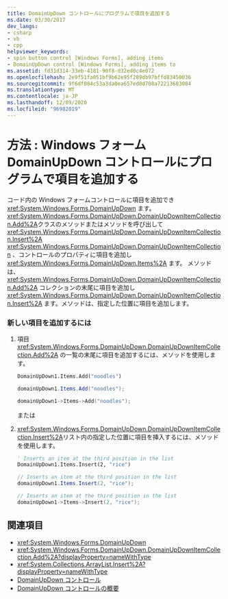 ```yaml
---
title: DomainUpDown コントロールにプログラムで項目を追加する
ms.date: 03/30/2017
dev_langs:
- csharp
- vb
- cpp
helpviewer_keywords:
- spin button control [Windows Forms], adding items
- DomainUpDown control [Windows Forms], adding items to
ms.assetid: fd31d314-33eb-4181-90f8-d32ed0c4e072
ms.openlocfilehash: 2e9f51fa051bf9b62e95f289db97bffd83450036
ms.sourcegitcommit: 9f6df084c53a3da0ea657ed0d708a72213683084
ms.translationtype: MT
ms.contentlocale: ja-JP
ms.lasthandoff: 12/09/2020
ms.locfileid: "96982019"
---
```

# <a name="how-to-add-items-to-windows-forms-domainupdown-controls-programmatically"></a>方法 : Windows フォーム DomainUpDown コントロールにプログラムで項目を追加する
コード内の Windows フォームコントロールに項目を追加でき <xref:System.Windows.Forms.DomainUpDown> ます。 <xref:System.Windows.Forms.DomainUpDown.DomainUpDownItemCollection.Add%2A>クラスのメソッドまたはメソッドを呼び出して <xref:System.Windows.Forms.DomainUpDown.DomainUpDownItemCollection.Insert%2A> <xref:System.Windows.Forms.DomainUpDown.DomainUpDownItemCollection> 、コントロールのプロパティに項目を追加し <xref:System.Windows.Forms.DomainUpDown.Items%2A> ます。 メソッドは、 <xref:System.Windows.Forms.DomainUpDown.DomainUpDownItemCollection.Add%2A> コレクションの末尾に項目を追加し <xref:System.Windows.Forms.DomainUpDown.DomainUpDownItemCollection.Insert%2A> ます。メソッドは、指定した位置に項目を追加します。  
  
### <a name="to-add-a-new-item"></a>新しい項目を追加するには  
  
1. 項目 <xref:System.Windows.Forms.DomainUpDown.DomainUpDownItemCollection.Add%2A> の一覧の末尾に項目を追加するには、メソッドを使用します。  
  
    ```vb  
    DomainUpDown1.Items.Add("noodles")  
    ```  
  
    ```csharp  
    domainUpDown1.Items.Add("noodles");  
    ```  
  
    ```cpp  
    domainUpDown1->Items->Add("noodles");  
    ```  
  
     または  
  
2. <xref:System.Windows.Forms.DomainUpDown.DomainUpDownItemCollection.Insert%2A>リスト内の指定した位置に項目を挿入するには、メソッドを使用します。  
  
    ```vb  
    ' Inserts an item at the third position in the list  
    DomainUpDown1.Items.Insert(2, "rice")  
    ```  
  
    ```csharp  
    // Inserts an item at the third position in the list  
    domainUpDown1.Items.Insert(2, "rice");  
    ```  
  
    ```cpp  
    // Inserts an item at the third position in the list  
    domainUpDown1->Items->Insert(2, "rice");  
    ```  
  
## <a name="see-also"></a>関連項目

- <xref:System.Windows.Forms.DomainUpDown>
- <xref:System.Windows.Forms.DomainUpDown.DomainUpDownItemCollection.Add%2A?displayProperty=nameWithType>
- <xref:System.Collections.ArrayList.Insert%2A?displayProperty=nameWithType>
- [DomainUpDown コントロール](domainupdown-control-windows-forms.md)
- [DomainUpDown コントロールの概要](domainupdown-control-overview-windows-forms.md)
